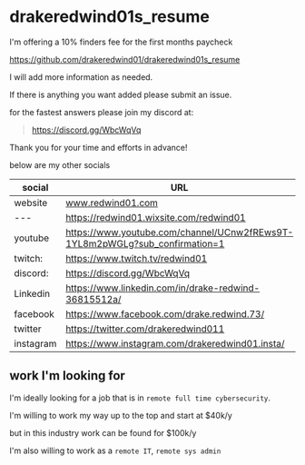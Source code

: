 # drakeredwind01s_resume

I'm offering a 10% finders fee for the first months paycheck

https://github.com/drakeredwind01/drakeredwind01s_resume

I will add more information as needed.

If there is anything you want added please submit an issue.

for the fastest answers please join my discord at:

> https://discord.gg/WbcWqVq

Thank you for your time and efforts in advance!

below are my other socials

 social      | URL                                                                         |
-------------|-----------------------------------------------------------------------------|
 website 	   | www.redwind01.com                                                           |
 ---         | https://redwind01.wixsite.com/redwind01                                     |
 youtube 	   | https://www.youtube.com/channel/UCnw2fREws9T-1YL8m2pWGLg?sub_confirmation=1 |
 twitch:     | https://www.twitch.tv/redwind01                                             |
 discord: 	  | https://discord.gg/WbcWqVq                                                  |
 Linkedin 	  | https://www.linkedin.com/in/drake-redwind-36815512a/                        |
 facebook 	  | https://www.facebook.com/drake.redwind.73/                                  |
 twitter 	   | https://twitter.com/drakeredwind011                                         |
 instagram   | https://www.instagram.com/drakeredwind01.insta/                             |


## work I'm looking for

I'm ideally looking for a job that is in `remote full time cybersecurity`. 

I'm willing to work my way up to the top and start at $40k/y

but in this industry work can be found for $100k/y

I'm also willing to work as a `remote IT`, `remote sys admin`

